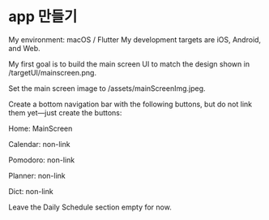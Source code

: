 # app 만들기

My environment: macOS / Flutter
My development targets are iOS, Android, and Web.

My first goal is to build the main screen UI to match the design shown in /targetUI/mainscreen.png.

Set the main screen image to /assets/mainScreenImg.jpeg.

Create a bottom navigation bar with the following buttons, but do not link them yet—just create the buttons:

Home: MainScreen

Calendar: non-link

Pomodoro: non-link

Planner: non-link

Dict: non-link

Leave the Daily Schedule section empty for now.